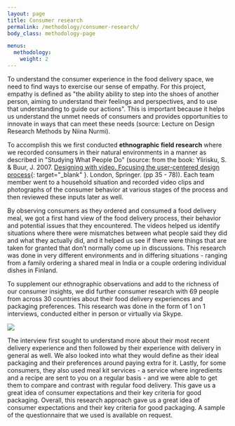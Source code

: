 ```yaml
---
layout: page
title: Consumer research
permalink: /methodology/consumer-research/
body_class: methodology-page

menus:
  methodology:
    weight: 2
---
```


<section class="container-fluid" markdown="1">
  <div class="container" markdown="1">

To understand the consumer experience in the food delivery space, we need to find ways to exercise our sense of empathy. For this project, empathy is defined as "the ability ability to step into the shoes of another person, aiming to understand their feelings and perspectives, and to use that understanding to guide our actions". This is important because it helps us understand the unmet needs of consumers and provides opportunities to innovate in ways that can meet these needs (source: Lecture on Design Research Methods by Niina Nurmi).

To accomplish this we first conducted **ethnographic field research** where we recorded consumers in their natural environments in a manner as described in "Studying What People Do" (source: from the book: Ylirisku, S. & Buur, J. 2007. [Designing with video. Focusing the user-centered design process](https://www.springer.com/gp/book/9781846289606){: target="_blank" }. London, Springer. (pp 35 - 78)). Each team member went to a household situation and recorded video clips and photographs of the consumer behavior at various stages of the process and then reviewed these inputs later as well. 

By observing consumers as they ordered and consumed a food delivery meal, we got a first hand view of the food delivery process, their behavior and potential issues that they encountered. The videos helped us identify situations where there were mismatches between what people said they did and what they actually did, and it helped us see if there were things that are taken for granted that don’t normally come up in discussions. This research was done in very different environments and in differing situations - ranging from a family ordering a shared meal in India or a couple ordering individual dishes in Finland.

<div class="inner-gallery text+center" data-gallery="consumer-research"></div>

To supplement our ethnographic observations and add to the richness of our consumer insights, we did further consumer research with 69 people from across 30 countries about their food delivery experiences and packaging preferences. This research was done in the form of 1 on 1 interviews, conducted either in person or virtually via Skype.

![](../../assets/pictures/map.png)

The interview first sought to understand more about their most recent delivery experience and then followed by their experience with delivery in general as well. We also looked into what they would define as their ideal packaging and their preferences around paying extra for it. Lastly, for some consumers, they also used meal kit services - a service where ingredients and a recipe are sent to you on a regular basis - and we were able to get them to compare and contrast with regular food delivery.  This gave us a great idea of consumer expectations and their key criteria for good packaging. Overall, this research approach gave us a great idea of consumer expectations and their key criteria for good packaging. A sample of the questionnaire that we used is available on request.

</div>
</section>